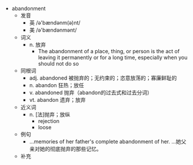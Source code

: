 - abandonment
  - 发音
    - 英 /ə'bændənm(ə)nt/
    - 美 /ə'bændənmənt/
  - 词义
    - n. 放弃
      - The abandonment of a place, thing, or person is the act of leaving it permanently or for a long time, especially when you should not do so
  - 同根词
    - adj. abandoned 被抛弃的；无约束的；恣意放荡的；寡廉鲜耻的
    - n. abandon 狂热；放任
    - v. abandoned 抛弃（abandon的过去式和过去分词）
    - vt. abandon 遗弃；放弃
  - 近义词
    - n. [法]抛弃；放纵
      - rejection
      - loose
  - 例句
    - ...memories of her father's complete abandonment of her. …她父亲对她的彻底抛弃的那些记忆。
  - 补充